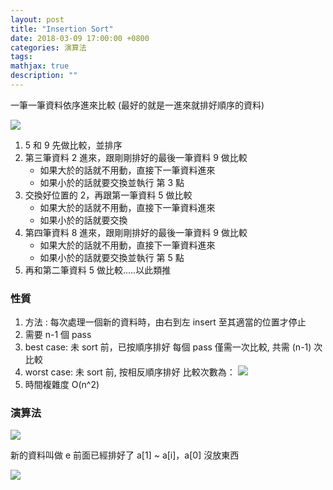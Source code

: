 ```yaml
---
layout: post
title: "Insertion Sort"
date: 2018-03-09 17:00:00 +0800
categories: 演算法
tags:
mathjax: true
description: ""
---
```


一筆一筆資料依序進來比較
(最好的就是一進來就排好順序的資料)

![](https://i.imgur.com/N5X8Q7p.png)

1. 5 和 9 先做比較，並排序
2. 第三筆資料 2 進來，跟剛剛排好的最後一筆資料 9 做比較
   - 如果大於的話就不用動，直接下一筆資料進來
   - 如果小於的話就要交換並執行 第 3 點
3. 交換好位置的 2，再跟第一筆資料 5 做比較
   - 如果大於的話就不用動，直接下一筆資料進來
   - 如果小於的話就要交換
4. 第四筆資料 8 進來，跟剛剛排好的最後一筆資料 9 做比較
   - 如果大於的話就不用動，直接下一筆資料進來
   - 如果小於的話就要交換並執行 第 5 點
5. 再和第二筆資料 5 做比較.....以此類推

### 性質

1. 方法 : 每次處理一個新的資料時，由右到左 insert 至其適當的位置才停止
2. 需要 n-1 個 pass
3. best case: 未 sort 前，已按順序排好
   每個 pass 僅需一次比較, 共需 (n-1) 次比較
4. worst case: 未 sort 前, 按相反順序排好
   比較次數為：
   ![](https://i.imgur.com/Z8PMjJ7.png)
5. 時間複雜度 O(n^2)

### 演算法

![](https://i.imgur.com/jm3uMF5.png)

新的資料叫做 e
前面已經排好了 a[1] ~ a[i]，a[0] 沒放東西

![](https://i.imgur.com/sZorXDK.png)
